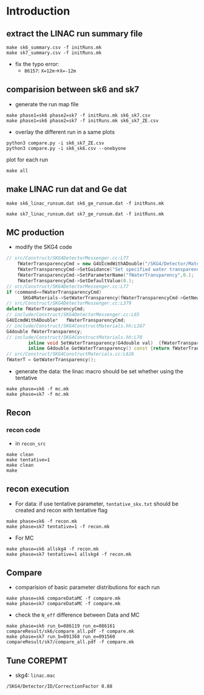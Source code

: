 # Introduction
## extract the LINAC run summary file
```
make sk6_summary.csv -f initRuns.mk
make sk7_summary.csv -f initRuns.mk
```
+ fix the typo error:
  + `86157`: `X=12m`->`X=-12m`
## comparision between sk6 and sk7
+ generate the run map file
```
make phase1=sk6 phase2=sk7 -f initRuns.mk sk6_sk7.csv
make phase1=sk6 phase2=sk7 -f initRuns.mk sk6_sk7_ZE.csv
```
+ overlay the different run in a same plots
```
python3 compare.py -i sk6_sk7_ZE.csv
python3 compare.py -i sk6_sk6.csv --onebyone
```
plot for each run

```shell
make all
```

## make LINAC run dat and Ge dat
```shell
make sk6_linac_runsum.dat sk6_ge_runsum.dat -f initRuns.mk

make sk7_linac_runsum.dat sk7_ge_runsum.dat -f initRuns.mk
```
## MC production
+ modify the SKG4 code
```c++
// src/Construct/SKG4DetectorMessenger.cc:L77
	fWaterTransparencyCmd = new G4UIcmdWithADouble("/SKG4/Detector/Material/WaterTransparency",this);
	fWaterTransparencyCmd->SetGuidance("Set specified water transparency");
	fWaterTransparencyCmd->SetParameterName("fWaterTransparency",0.);
	fWaterTransparencyCmd->SetDefaultValue(0.);
// src/Construct/SKG4DetectorMessenger.cc:L77
if (command==fWaterTransparencyCmd)	
      SKG4Materials->SetWaterTransparency(fWaterTransparencyCmd->GetNewDoubleValue(newValue));
// src/Construct/SKG4DetectorMessenger.cc:L379
delete fWaterTransparencyCmd;
// include/Construct/SKG4DetectorMessenger.cc:L65
G4UIcmdWithADouble*   fWaterTransparencyCmd;
// include/Construct/SKG4ConstructMaterials.hh:L167
G4double fWaterTransparency;
// include/Construct/SKG4ConstructMaterials.hh:L70
		inline void SetWaterTransparency(G4double val)	{fWaterTransparency = val;}
		inline G4double GetWaterTransparency() const {return fWaterTransparency;}
// src/Construct/SKG4ConstructMaterials.cc:L626
fWaterT = GetWaterTransparency();

```
+ generate the data: the linac macro should be set whether using the tentative
```shell
make phase=sk6 -f mc.mk
make phase=sk7 -f mc.mk
```
## Recon
### recon code
+ in `recon_src`
```
make clean
make tentative=1
make clean
make
```
## recon execution
+ For data: if use tentative parameter, `tentative_skx.txt` should be created and recon with tentative flag
```
make phase=sk6 -f recon.mk
make phase=sk7 tentative=1 -f recon.mk
```
+ For MC
```
make phase=sk6 allskg4 -f recon.mk
make phase=sk7 tentative=1 allskg4 -f recon.mk
```
## Compare
+ comparision of basic parameter distributions for each run
```
make phase=sk6 compareDataMC -f compare.mk
make phase=sk7 compareDataMC -f compare.mk
```
+ check the `N_eff` difference between Data and MC
```
make phase=sk6 run_b=086119 run_e=086161 compareResult/sk6/compare_all.pdf -f compare.mk
make phase=sk7 run_b=091368 run_e=091560 compareResult/sk7/compare_all.pdf -f compare.mk
```
## Tune COREPMT
+ skg4: `linac.mac`
```
/SKG4/Detector/ID/CorrectionFactor 0.88
```

